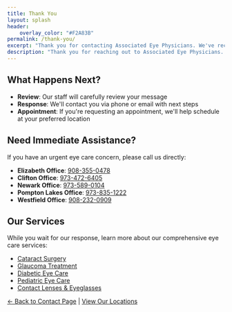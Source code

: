 ```yaml
---
title: Thank You
layout: splash
header:
    overlay_color: "#F2A83B"
permalink: /thank-you/
excerpt: "Thank you for contacting Associated Eye Physicians. We've received your message and will get back to you soon."
description: "Thank you for reaching out to Associated Eye Physicians. Your message has been received and our team will respond promptly."
---
```


<div id="personalized-message"></div>

## What Happens Next?

- **Review**: Our staff will carefully review your message
- **Response**: We'll contact you via phone or email with next steps
- **Appointment**: If you're requesting an appointment, we'll help schedule at your preferred location

## Need Immediate Assistance?

If you have an urgent eye care concern, please call us directly:

- **Elizabeth Office**: [908-355-0478](tel:908-355-0478)
- **Clifton Office**: [973-472-6405](tel:973-472-6405)
- **Newark Office**: [973-589-0104](tel:973-589-0104)
- **Pompton Lakes Office**: [973-835-1222](tel:973-835-1222)
- **Westfield Office**: [908-232-0909](tel:908-232-0909)

## Our Services

While you wait for our response, learn more about our comprehensive eye care services:

- [Cataract Surgery](/cataract/)
- [Glaucoma Treatment](/glaucoma/)
- [Diabetic Eye Care](/diabetic-retinopathy/)
- [Pediatric Eye Care](/vision-loss/)
- [Contact Lenses & Eyeglasses](/contacts-eyeglasses/)

[← Back to Contact Page](/contact-page/) | [View Our Locations](/locations/)

<script>
// Get URL parameters
function getUrlParameter(name) {
    name = name.replace(/[\[]/, '\\[').replace(/[\]]/, '\\]');
    const regex = new RegExp('[\\?&]' + name + '=([^&#]*)');
    const results = regex.exec(location.search);
    return results === null ? '' : decodeURIComponent(results[1].replace(/\+/g, ' '));
}

// Display personalized message
const name = getUrlParameter('name');
const email = getUrlParameter('email');
const phone = getUrlParameter('phone');

if (name && (email || phone)) {
    const personalizedDiv = document.getElementById('personalized-message');
    if (personalizedDiv) {
        let contactInfo = '';
        if (email) {
            contactInfo += `at your email <strong>${email}</strong>`;
        }
        if (phone) {
            if (contactInfo) contactInfo += ' and ';
            contactInfo += `at your phone <strong>${phone}</strong>`;
        }

        personalizedDiv.innerHTML = `
            <div style="background-color: #f8f9fa; padding: 1rem; border-radius: 5px; margin-bottom: 2rem; border-left: 4px solid #F2A83B;">
                <p style="margin: 0; font-weight: bold;">Thank you for your message, ${name}!</p>
                <p style="margin: 0.5rem 0 0 0;">We will get back to you as soon as we can ${contactInfo}.</p>
            </div>
        `;
    }
}
</script>
